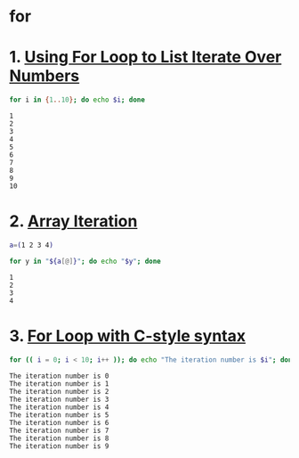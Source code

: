 # for

# 1. [Using For Loop to List Iterate Over Numbers]()

```bash
for i in {1..10}; do echo $i; done
```

```console
1
2
3
4
5
6
7
8
9
10
```

# 2. [Array Iteration]()

```bash
a=(1 2 3 4)
```

```bash
for y in "${a[@]}"; do echo "$y"; done
```

```console
1
2
3
4
```

# 3. [For Loop with C-style syntax]()

```bash
for (( i = 0; i < 10; i++ )); do echo "The iteration number is $i"; done
```

```console
The iteration number is 0
The iteration number is 1
The iteration number is 2
The iteration number is 3
The iteration number is 4
The iteration number is 5
The iteration number is 6
The iteration number is 7
The iteration number is 8
The iteration number is 9
```
